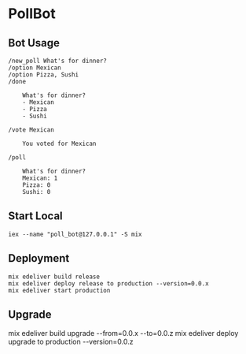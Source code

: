 # PollBot

## Bot Usage

    /new_poll What's for dinner?
    /option Mexican
    /option Pizza, Sushi
    /done

        What's for dinner?
        - Mexican
        - Pizza
        - Sushi

    /vote Mexican

        You voted for Mexican

    /poll

        What's for dinner?
        Mexican: 1
        Pizza: 0
        Sushi: 0

## Start Local

    iex --name "poll_bot@127.0.0.1" -S mix

## Deployment

    mix edeliver build release
    mix edeliver deploy release to production --version=0.0.x
    mix edeliver start production

## Upgrade

  mix edeliver build upgrade --from=0.0.x --to=0.0.z
  mix edeliver deploy upgrade to production --version=0.0.z    
